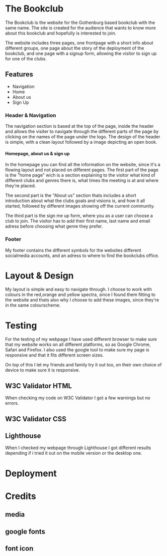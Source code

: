 # The Bookclub

The Bookclub is the website for the Gothenburg based bookclub with the same name.
The site is created for the audience that wants to know more about this bookclub and hopefully is interested to join. 

The website includes three pages, one frontpage with a short info about different groups, 
one page about the story of the deployment of the bookclub, and one page with a signup form, allowing the visitor to sign up for one of the clubs. 


## Features

- Navigation
 - Home
 - About us
 - Sign Up 

### Header & Navigation

The navigation section is based at the top of the page, inside the header and allows the visiter to navigate through the different parts of the page by clicking on the names of the page under the logo.
The design of the header is simple, with a clean layout followed by a image depicting an open book.

#### Homepage, about us & sign up

In the homepage you can find all the information on the website, since it's a flowing layout and not placed on different pages. The first part of the page is the "home page" wich is a section explaining to the visitor what kind of different clubs and genres there is, what times the meeting is at and where they're placed.

The second part is the "About us" section thats includes a short introduction about what the clubs goals and visions is, and how it all started, followed by different images showing off the current community. 

The third part is the sign me up form, where you as a user can choose a club to join. The visitor has to add their first name, last name and email adress before choosing what genre they prefer.

### Footer

My footer contains the different symbols for the websites different socialmedia accounts, and an adress to where to find the bookclubs office. 

# Layout & Design 

My layout is simple and easy to navigate through. I choose to work with colours in the red,orange and yellow spectra, since I found them fitting to the website and thats also why I choose to add these images, since they're in the same colourscheme. 

# Testing

For the testing of my webpage I have used different browser to make sure that my website works on all different platforms, so as Google Chrome, Safari and Firefox. 
I also used the google tool to make sure my page is responsive and that it fits different screen sizes. 

On top of this I let my friends and family try it out too, on their own choice of device to make sure it is responsive. 

## W3C Validator HTML

When checking my code on W3C Validator I got a few warnings but no errors. 

## W3C Validator CSS

## Lighthouse 

When I checked my webpage through Lighthouse I got different results depending if i tried it out on the mobile version or the desktop one. 

# Deployment

# Credits 

## media 
## google fonts 
## font icon 

